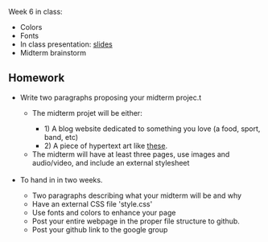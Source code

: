 Week 6 in class:
<ul>
<li>Colors</li>
<li>Fonts</li>
<li>In class presentation: <a href="https://docs.google.com/presentation/d/1JAiQWywgWJnErEkruYAeAOB99u_C5CeBJfO92LDR58A/edit#slide=id.g16d75d52c1_0_0">slides</a></li>
<li>Midterm brainstorm</li>
</ul>

<h2>Homework</h2>
<ul>
<li>Write two paragraphs proposing your midterm projec.t</li>
<ul>
<li>The midterm projet will be either:</li>
<ul>
<li>1) A blog website dedicated to something you love (a food, sport, band, etc)</li>
<li>2) A piece of hypertext art like <a href="https://rhizome.org/art/artbase/collections/collection-hypertext/">these</a>.</li>
</ul>
<li>The midterm will have at least three pages, use images and audio/video, and include an external stylesheet</li>
</ul>
<br />
<li>To hand in in two weeks.</li>
<ul>
<li>Two paragraphs describing what your midterm will be and why</li>
<li>Have an external CSS file 'style.css'</li>
<li>Use fonts and colors to enhance your page</li>
<li>Post your entire webpage in the proper file structure to github. </li>
<li>Post your github link to the google group</li>
</ul>
</ul>
